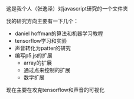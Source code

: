 这是我个人（张逸泽）对javascript研究的一个文件夹

我的研究方向主要有一下几个：

* daniel hoffman的算法和机器学习教程
* tensorflow学习和实验
* 声音转化为patter的研究
* 编写p5.js的扩展
  * array的扩展
  * 通过点来控制的扩展
  * 数学扩展

现在主要在攻克tensorflow和声音的可视化